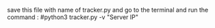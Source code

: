 save this file with name of tracker.py and go to the terminal and run the command : 
#python3 tracker.py -v "Server IP"

